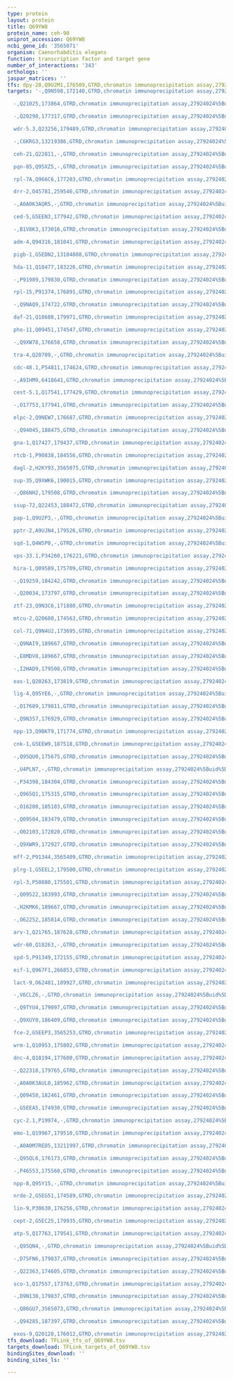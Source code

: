 ```yaml
---
type: protein
layout: protein
title: Q69YW8
protein_name: ceh-90
uniprot_accession: Q69YW8
ncbi_gene_id: '3565071'
organism: Caenorhabditis elegans
function: transcription factor and target gene
number_of_interactions: '343'
orthologs: ''
jaspar_matrices: ''
tfs: dpy-28,Q9U2M1,176509,GTRD,chromatin immunoprecipitation assay,27924024%5Buid%5D,No
targets: '-,Q9N598,172140,GTRD,chromatin immunoprecipitation assay,27924024%5Buid%5D,No

  -,Q21025,173864,GTRD,chromatin immunoprecipitation assay,27924024%5Buid%5D,No

  -,Q20298,177317,GTRD,chromatin immunoprecipitation assay,27924024%5Buid%5D,No

  wdr-5.3,Q23256,179489,GTRD,chromatin immunoprecipitation assay,27924024%5Buid%5D,No

  -,C6KRG3,13219386,GTRD,chromatin immunoprecipitation assay,27924024%5Buid%5D,No

  ceh-21,Q22811,-,GTRD,chromatin immunoprecipitation assay,27924024%5Buid%5D,No

  pqn-85,Q95XZ5,-,GTRD,chromatin immunoprecipitation assay,27924024%5Buid%5D,No

  rpl-7A,Q966C6,177203,GTRD,chromatin immunoprecipitation assay,27924024%5Buid%5D,No

  drr-2,O45781,259546,GTRD,chromatin immunoprecipitation assay,27924024%5Buid%5D,No

  -,A0A0K3AQR5,-,GTRD,chromatin immunoprecipitation assay,27924024%5Buid%5D,No

  ced-5,G5EEN3,177942,GTRD,chromatin immunoprecipitation assay,27924024%5Buid%5D,No

  -,B1V8K3,173016,GTRD,chromatin immunoprecipitation assay,27924024%5Buid%5D,No

  adm-4,Q94316,181041,GTRD,chromatin immunoprecipitation assay,27924024%5Buid%5D,No

  pigb-1,G5EDN2,13184808,GTRD,chromatin immunoprecipitation assay,27924024%5Buid%5D,No

  hda-11,Q18477,183226,GTRD,chromatin immunoprecipitation assay,27924024%5Buid%5D,No

  -,P91989,179830,GTRD,chromatin immunoprecipitation assay,27924024%5Buid%5D,No

  rpl-15,P91374,176891,GTRD,chromatin immunoprecipitation assay,27924024%5Buid%5D,No

  -,Q9NAQ9,174722,GTRD,chromatin immunoprecipitation assay,27924024%5Buid%5D,No

  daf-21,Q18688,179971,GTRD,chromatin immunoprecipitation assay,27924024%5Buid%5D,No

  pho-11,Q09451,174547,GTRD,chromatin immunoprecipitation assay,27924024%5Buid%5D,No

  -,Q9XW78,176658,GTRD,chromatin immunoprecipitation assay,27924024%5Buid%5D,No

  tra-4,Q20709,-,GTRD,chromatin immunoprecipitation assay,27924024%5Buid%5D,No

  cdc-48.1,P54811,174624,GTRD,chromatin immunoprecipitation assay,27924024%5Buid%5D,No

  -,A9IHM9,6418641,GTRD,chromatin immunoprecipitation assay,27924024%5Buid%5D,No

  cest-5.1,Q17541,177429,GTRD,chromatin immunoprecipitation assay,27924024%5Buid%5D,No

  -,O17753,177941,GTRD,chromatin immunoprecipitation assay,27924024%5Buid%5D,No

  elpc-2,Q9NEW7,176687,GTRD,chromatin immunoprecipitation assay,27924024%5Buid%5D,No

  -,Q94045,188475,GTRD,chromatin immunoprecipitation assay,27924024%5Buid%5D,No

  gna-1,Q17427,179437,GTRD,chromatin immunoprecipitation assay,27924024%5Buid%5D,No

  rtcb-1,P90838,184556,GTRD,chromatin immunoprecipitation assay,27924024%5Buid%5D,No

  dagl-2,H2KY93,3565075,GTRD,chromatin immunoprecipitation assay,27924024%5Buid%5D,No

  sup-35,Q9XWK6,190015,GTRD,chromatin immunoprecipitation assay,27924024%5Buid%5D,No

  -,Q86NH2,179508,GTRD,chromatin immunoprecipitation assay,27924024%5Buid%5D,No

  ssup-72,Q22453,188472,GTRD,chromatin immunoprecipitation assay,27924024%5Buid%5D,No

  pap-1,Q9U2P3,-,GTRD,chromatin immunoprecipitation assay,27924024%5Buid%5D,No

  pptr-2,A9UJN4,179526,GTRD,chromatin immunoprecipitation assay,27924024%5Buid%5D,No

  sqd-1,Q4W5P0,-,GTRD,chromatin immunoprecipitation assay,27924024%5Buid%5D,No

  vps-33.1,P34260,176221,GTRD,chromatin immunoprecipitation assay,27924024%5Buid%5D,No

  hira-1,Q09589,175709,GTRD,chromatin immunoprecipitation assay,27924024%5Buid%5D,No

  -,Q19259,184242,GTRD,chromatin immunoprecipitation assay,27924024%5Buid%5D,No

  -,Q20034,173797,GTRD,chromatin immunoprecipitation assay,27924024%5Buid%5D,No

  ztf-23,Q9N3C6,171880,GTRD,chromatin immunoprecipitation assay,27924024%5Buid%5D,No

  mtcu-2,Q20680,174563,GTRD,chromatin immunoprecipitation assay,27924024%5Buid%5D,No

  col-71,Q9N4U2,173695,GTRD,chromatin immunoprecipitation assay,27924024%5Buid%5D,No

  -,Q9NAI9,189667,GTRD,chromatin immunoprecipitation assay,27924024%5Buid%5D,No

  -,E8MDV8,189667,GTRD,chromatin immunoprecipitation assay,27924024%5Buid%5D,No

  -,I2HAD9,179508,GTRD,chromatin immunoprecipitation assay,27924024%5Buid%5D,No

  eas-1,Q20263,173819,GTRD,chromatin immunoprecipitation assay,27924024%5Buid%5D,No

  lig-4,Q95YE6,-,GTRD,chromatin immunoprecipitation assay,27924024%5Buid%5D,No

  -,O17689,179811,GTRD,chromatin immunoprecipitation assay,27924024%5Buid%5D,No

  -,Q9N357,176929,GTRD,chromatin immunoprecipitation assay,27924024%5Buid%5D,No

  npp-13,Q9BKT9,171774,GTRD,chromatin immunoprecipitation assay,27924024%5Buid%5D,No

  cnk-1,G5EEW9,187518,GTRD,chromatin immunoprecipitation assay,27924024%5Buid%5D,No

  -,Q95QU0,175675,GTRD,chromatin immunoprecipitation assay,27924024%5Buid%5D,No

  -,U4PLN7,-,GTRD,chromatin immunoprecipitation assay,27924024%5Buid%5D,No

  -,P34398,184304,GTRD,chromatin immunoprecipitation assay,27924024%5Buid%5D,No

  -,Q965Q1,175315,GTRD,chromatin immunoprecipitation assay,27924024%5Buid%5D,No

  -,O16208,185103,GTRD,chromatin immunoprecipitation assay,27924024%5Buid%5D,No

  -,Q09504,183479,GTRD,chromatin immunoprecipitation assay,27924024%5Buid%5D,No

  -,O02103,172020,GTRD,chromatin immunoprecipitation assay,27924024%5Buid%5D,No

  -,Q9XWR9,172927,GTRD,chromatin immunoprecipitation assay,27924024%5Buid%5D,No

  mff-2,P91344,3565409,GTRD,chromatin immunoprecipitation assay,27924024%5Buid%5D,No

  plrg-1,G5EEL2,179500,GTRD,chromatin immunoprecipitation assay,27924024%5Buid%5D,No

  rpl-3,P50880,175501,GTRD,chromatin immunoprecipitation assay,27924024%5Buid%5D,No

  -,Q09522,183993,GTRD,chromatin immunoprecipitation assay,27924024%5Buid%5D,No

  -,H2KMK6,189667,GTRD,chromatin immunoprecipitation assay,27924024%5Buid%5D,No

  -,O62252,185814,GTRD,chromatin immunoprecipitation assay,27924024%5Buid%5D,No

  arv-1,Q21765,187628,GTRD,chromatin immunoprecipitation assay,27924024%5Buid%5D,No

  wdr-60,Q18263,-,GTRD,chromatin immunoprecipitation assay,27924024%5Buid%5D,No

  spd-5,P91349,172155,GTRD,chromatin immunoprecipitation assay,27924024%5Buid%5D,No

  eif-1,Q967F1,266853,GTRD,chromatin immunoprecipitation assay,27924024%5Buid%5D,No

  lact-9,O62481,189927,GTRD,chromatin immunoprecipitation assay,27924024%5Buid%5D,No

  -,V6CLZ6,-,GTRD,chromatin immunoprecipitation assay,27924024%5Buid%5D,No

  -,Q9TYU4,179097,GTRD,chromatin immunoprecipitation assay,27924024%5Buid%5D,No

  -,Q9XUY0,186409,GTRD,chromatin immunoprecipitation assay,27924024%5Buid%5D,No

  fce-2,G5EEP3,3565253,GTRD,chromatin immunoprecipitation assay,27924024%5Buid%5D,No

  wrm-1,Q10953,175802,GTRD,chromatin immunoprecipitation assay,27924024%5Buid%5D,No

  dnc-4,Q18194,177600,GTRD,chromatin immunoprecipitation assay,27924024%5Buid%5D,No

  -,Q22318,179765,GTRD,chromatin immunoprecipitation assay,27924024%5Buid%5D,No

  -,A0A0K3AUL0,185962,GTRD,chromatin immunoprecipitation assay,27924024%5Buid%5D,No

  -,Q09458,182461,GTRD,chromatin immunoprecipitation assay,27924024%5Buid%5D,No

  -,G5EEA5,174930,GTRD,chromatin immunoprecipitation assay,27924024%5Buid%5D,No

  cyc-2.1,P19974,-,GTRD,chromatin immunoprecipitation assay,27924024%5Buid%5D,No

  emo-1,Q19967,179510,GTRD,chromatin immunoprecipitation assay,27924024%5Buid%5D,No

  -,A0A0M7RED5,13211997,GTRD,chromatin immunoprecipitation assay,27924024%5Buid%5D,No

  -,Q95QL6,176173,GTRD,chromatin immunoprecipitation assay,27924024%5Buid%5D,No

  -,P46553,175560,GTRD,chromatin immunoprecipitation assay,27924024%5Buid%5D,No

  npp-8,Q95Y15,-,GTRD,chromatin immunoprecipitation assay,27924024%5Buid%5D,No

  nrde-2,G5EG51,174589,GTRD,chromatin immunoprecipitation assay,27924024%5Buid%5D,No

  lin-9,P30630,176256,GTRD,chromatin immunoprecipitation assay,27924024%5Buid%5D,No

  cept-2,G5EC25,179935,GTRD,chromatin immunoprecipitation assay,27924024%5Buid%5D,No

  atp-5,Q17763,179541,GTRD,chromatin immunoprecipitation assay,27924024%5Buid%5D,No

  -,Q95QN4,-,GTRD,chromatin immunoprecipitation assay,27924024%5Buid%5D,No

  -,D7SFN6,179837,GTRD,chromatin immunoprecipitation assay,27924024%5Buid%5D,No

  -,Q22363,174605,GTRD,chromatin immunoprecipitation assay,27924024%5Buid%5D,No

  sco-1,Q17557,173763,GTRD,chromatin immunoprecipitation assay,27924024%5Buid%5D,No

  -,D9N138,179837,GTRD,chromatin immunoprecipitation assay,27924024%5Buid%5D,No

  -,Q86GU7,3565073,GTRD,chromatin immunoprecipitation assay,27924024%5Buid%5D,No

  -,Q94285,187397,GTRD,chromatin immunoprecipitation assay,27924024%5Buid%5D,No

  exos-9,Q20128,176012,GTRD,chromatin immunoprecipitation assay,27924024%5Buid%5D,No'
tfs_download: TFLink_tfs_of_Q69YW8.tsv
targets_download: TFLink_targets_of_Q69YW8.tsv
bindingSites_download: ''
binding_sites_ls: ''

---
```

